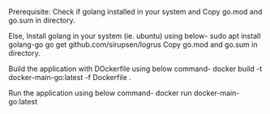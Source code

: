 Prerequisite:
Check if golang installed in your system and Copy go.mod and go.sum in directory.

Else,
Install golang in your system (ie. ubuntu) using below-
sudo apt install golang-go
go get github.com/sirupsen/logrus
Copy go.mod and go.sum in directory.

Build the application with DOckerfile using below command-
docker build -t docker-main-go:latest -f Dockerfile .

Run the application using below command-
docker run docker-main-go:latest
